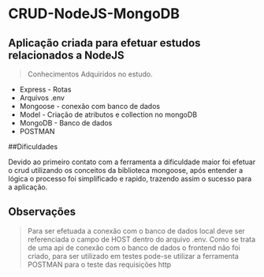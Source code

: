 # CRUD-NodeJS-MongoDB

## Aplicação criada para efetuar estudos relacionados a NodeJS

> Conhecimentos Adquiridos no estudo.
 * Express - Rotas
 * Arquivos .env
 * Mongoose - conexão com banco de dados
 * Model - Criação de atributos e collection no mongoDB 
 * MongoDB - Banco de dados
 * POSTMAN

##Dificuldades

<p>Devido ao primeiro contato com a ferramenta a dificuldade maior foi efetuar o crud utilizando os conceitos da biblioteca mongoose, após entender a lógica o processo foi simplificado e rapido, trazendo assim o sucesso para a aplicação.
  
 
 ## Observações
  
  > Para ser efetuada a conexão com o banco de dados local deve ser referenciada o campo de HOST dentro do arquivo .env.
  > Como se trata de uma api de conexão com o banco de dados o frontend não foi criado, para ser utilizado em testes pode-se utilizar a ferramenta POSTMAN para o teste das requisições http
